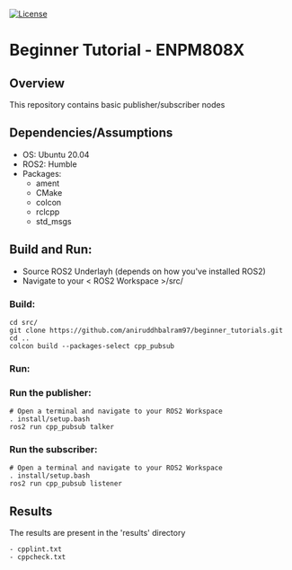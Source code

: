 [![License](https://img.shields.io/badge/License-Apache%202.0-blue.svg)](https://opensource.org/licenses/Apache-2.0)
# Beginner Tutorial - ENPM808X

## Overview

This repository contains basic publisher/subscriber nodes

## Dependencies/Assumptions

- OS: Ubuntu 20.04
- ROS2: Humble
- Packages:
    - ament
    - CMake
    - colcon
    - rclcpp
    - std_msgs

## Build and Run:
- Source ROS2 Underlayh (depends on how you've installed ROS2)
- Navigate to your < ROS2 Workspace >/src/

### Build:
```
cd src/
git clone https://github.com/aniruddhbalram97/beginner_tutorials.git
cd ..
colcon build --packages-select cpp_pubsub
```

### Run:

### Run the publisher:

```
# Open a terminal and navigate to your ROS2 Workspace
. install/setup.bash
ros2 run cpp_pubsub talker
```

### Run the subscriber:

```
# Open a terminal and navigate to your ROS2 Workspace
. install/setup.bash
ros2 run cpp_pubsub listener
```

## Results
The results are present in the 'results' directory

    - cpplint.txt
    - cppcheck.txt
